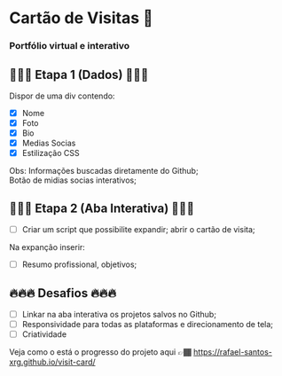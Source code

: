 # Cartão de Visitas 🎴

### Portfólio virtual e interativo

## 🎲🎲🎲 Etapa 1 (Dados) 🎲🎲🎲
Dispor de uma div contendo:

- [x] Nome <br>
- [x] Foto <br>
- [x] Bio <br>
- [x] Medias Socias <br>
- [x] Estilização CSS <br>

Obs:  Informações buscadas diretamente do Github;<br>
      Botão de midias socias interativos;

## 🧨🧨🧨 Etapa 2 (Aba Interativa) 🧨🧨🧨

- [ ] Criar um script que possibilite expandir; abrir o cartão de visita;

Na expanção inserir: 

- [ ] Resumo profissional, objetivos;

## 🔥🔥🔥 Desafios 🔥🔥🔥

- [ ] Linkar na aba interativa os projetos salvos no Github;<br>
- [ ] Responsividade para todas as plataformas e direcionamento de tela;<br>
- [ ] Criatividade

Veja como o está o progresso do projeto aqui 👉🏾 https://rafael-santos-xrg.github.io/visit-card/
